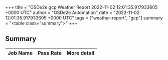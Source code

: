 +++
title = "OSDe2e gcp Weather Report 2022-11-02 12:01:35.917933605 +0000 UTC"
author = "OSDe2e Automation"
date = "2022-11-02 12:01:35.917933605 +0000 UTC"
tags = ["weather-report", "gcp"]
summary = "<table class=\"summary\"></table>"
+++
## Summary

| Job Name | Pass Rate | More detail |
|----------|-----------|-------------|




